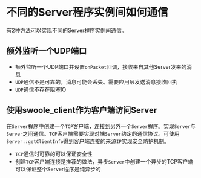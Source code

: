 # 不同的Server程序实例间如何通信

有2种方法可以实现不同的Server程序实例间通信。

额外监听一个UDP端口
----------
* 额外监听一个UDP端口并设置`onPacket`回调，接收来自其他Server发来的消息
* `UDP`通信不是可靠的，消息可能会丢失。需要应用层发送消息接收回执
* `UDP`通信不存在阻塞IO

使用swoole_client作为客户端访问Server
-----
在`Server`程序中创建一个`TCP`客户端，连接到另外一个`Server`程序。实现`Server`与`Server`之间通信。`TCP`客户端需要实现对端`Server`约定的通信协议。可使用`Server::getClientInfo`得到客户端连接的来源`IP`实现安全防护机制。

* `TCP`通信时可靠的可以保证安全性
* 创建`TCP`客户端连接是推荐的做法，异步`Server`中创建一个异步的TCP客户端可以保证整个Server程序是纯异步的
